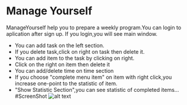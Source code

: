 # Manage Yourself
ManageYourself help you to prepare a weekly program.You can login to aplication after sign up.
If you login,you will see main window.
- You can add task on the left section.
- If you delete task,click on right on task then delete it.
- You can add item to the task by clicking on right.
- Click on the right on item then delete it
- You can add/delete time on time section
- If you choose "complete menu item" on item with right click,you increase one-point to the statistic of item.
- "Show Statistic Section",you can see statistic of completed items...
#ScreenShot
![alt text](Manage-Yourself/ScreenShot/1.PNG)
